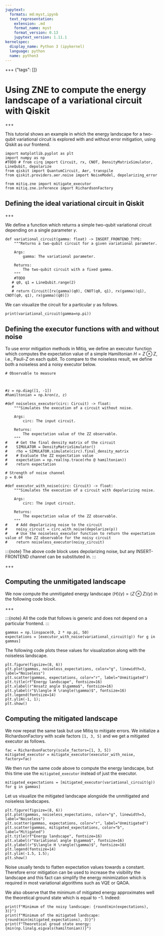 ```yaml
---
jupytext:
  formats: md:myst,ipynb
  text_representation:
    extension: .md
    format_name: myst
    format_version: 0.13
    jupytext_version: 1.11.1
kernelspec:
  display_name: Python 3 (ipykernel)
  language: python
  name: python3
---
```


+++ {"tags": []}

# Using ZNE to compute the energy landscape of a variational circuit with Qiskit

+++

This tutorial shows an example in which the energy landscape for a two-qubit variational circuit is explored with and without error mitigation, using Qiskit as our frontend.

```{code-cell} ipython3
import matplotlib.pyplot as plt
import numpy as np
#TODO # from cirq import Circuit, rx, CNOT, DensityMatrixSimulator, LineQubit, depolarize
from qiskit import QuantumCircuit, Aer, transpile
from qiskit.providers.aer.noise import NoiseModel, depolarizing_error

from mitiq.zne import mitigate_executor
from mitiq.zne.inference import RichardsonFactory
```

## Defining the ideal variational circuit in Qiskit 

+++

We define a function which returns a simple two-qubit variational circuit depending on a single parameter  $\gamma$.

```{code-cell} ipython3
def variational_circuit(gamma: float) -> INSERT_FRONTEND_TYPE:
    """Returns a two-qubit circuit for a given variational parameter.

    Args:
        gamma: The variational parameter.

    Returns:
        The two-qubit circuit with a fixed gamma.
    """
    #TODO
   # q0, q1 = LineQubit.range(2)
   #     
   # return Circuit([rx(gamma)(q0), CNOT(q0, q1), rx(gamma)(q1), CNOT(q0, q1), rx(gamma)(q0)])
```

We can visualize the circuit for a particular $\gamma$ as follows.

```{code-cell} ipython3
print(variational_circuit(gamma=np.pi))
```

## Defining the executor functions with and without noise
To use error mitigation methods in Mitiq, we define an executor function which computes the expectation value of a simple Hamiltonian $H=Z \otimes Z$, i.e., Pauli-$Z$ on each qubit. To compare to the noiseless result, we define both a noiseless and a noisy executor below.

```{code-cell} ipython3
# Observable to measure



#z = np.diag([1, -1])
#hamiltonian = np.kron(z, z)

#def noiseless_executor(circ: Circuit) -> float:
    """Simulates the execution of a circuit without noise.

    Args:
        circ: The input circuit.

    Returns:
        The expectation value of the ZZ observable.
    """
#    # Get the final density matrix of the circuit
#    SIMULATOR = DensityMatrixSimulator()
#    rho = SIMULATOR.simulate(circ).final_density_matrix
#    # Evaluate the ZZ expectation value
#    expectation = np.real(np.trace(rho @ hamiltonian))
#    return expectation

# Strength of noise channel
p = 0.04

#def executor_with_noise(circ: Circuit) -> float:
    """Simulates the execution of a circuit with depolarizing noise.

    Args:
        circ: The input circuit.

    Returns:
        The expectation value of the ZZ observable.
    """
#    # Add depolarizing noise to the circuit
#    noisy_circuit = circ.with_noise(depolarize(p))
#    # Use the noiseless_executor function to return the expectation value of the ZZ observable for the noisy circuit
#    return noiseless_executor(noisy_circuit)
```

:::{note}
The above code block uses depolarizing noise, but any INSERT-FRONTEND channel can be substituted in.
:::

+++

## Computing the unmitigated landscape
We now compute the unmitigated energy landscape $\langle H \rangle(\gamma) =\langle Z \otimes Z \rangle(\gamma)$
in the following code block.

+++

:::{note}
All the code that follows is generic and does not depend on a particular frontend.
:::

```{code-cell} ipython3
gammas = np.linspace(0, 2 * np.pi, 50)
expectations = [executor_with_noise(variational_circuit(g)) for g in gammas]
```

The following code plots these values for visualization along with the noiseless landscape.

```{code-cell} ipython3
plt.figure(figsize=(8, 6))
plt.plot(gammas, noiseless_expectations, color="g", linewidth=3, label="Noiseless")
plt.scatter(gammas, expectations, color="r", label="Unmitigated")
plt.title(rf"Energy landscape", fontsize=16)
plt.xlabel(r"Ansatz angle $\gamma$", fontsize=16)
plt.ylabel(r"$\langle H \rangle(\gamma)$", fontsize=16)
plt.legend(fontsize=14)
plt.ylim(-1, 1);
plt.show()
```

## Computing the mitigated landscape
We now repeat the same task but use Mitiq to mitigate errors.
We initialize a RichardsonFactory with scale factors `[1, 3, 5]` and we get a mitigated executor as follows.

```{code-cell} ipython3
fac = RichardsonFactory(scale_factors=[1, 3, 5])
mitigated_executor = mitigate_executor(executor_with_noise, factory=fac)
```

We then run the same code above to compute the energy landscape, but this time use the ``mitigated_executor`` instead of just the executor.

```{code-cell} ipython3
mitigated_expectations = [mitigated_executor(variational_circuit(g)) for g in gammas]
```

Let us visualize the mitigated landscape alongside the unmitigated and noiseless landscapes.

```{code-cell} ipython3
plt.figure(figsize=(8, 6))
plt.plot(gammas, noiseless_expectations, color="g", linewidth=3, label="Noiseless")
plt.scatter(gammas, expectations, color="r", label="Unmitigated")
plt.scatter(gammas, mitigated_expectations, color="b", label="Mitigated")
plt.title(rf"Energy landscape", fontsize=16)
plt.xlabel(r"Variational angle $\gamma$", fontsize=16)
plt.ylabel(r"$\langle H \rangle(\gamma)$", fontsize=16)
plt.legend(fontsize=14)
plt.ylim(-1.5, 1.5);
plt.show()
```

Noise usually tends to flatten expectation values towards a constant. Therefore error mitigation 
can be used to increase the visibility the landscape and this fact can simplify the energy minimization 
which is required in most variational algorithms such as VQE or QAOA.

We also observe that the minimum of mitigated energy approximates well the theoretical ground state which is equal to $-1$. Indeed:

```{code-cell} ipython3
print(f"Minimum of the noisy landscape: {round(min(expectations), 3)}")
print(f"Minimum of the mitigated landscape: {round(min(mitigated_expectations), 3)}")
print(f"Theoretical groud state energy: {min(np.linalg.eigvals(hamiltonian))}")
```
